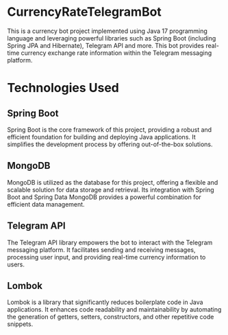 
# CurrencyRateTelegramBot
This is a currency bot project implemented using Java 17 programming language and leveraging powerful libraries such as Spring Boot (including Spring JPA and Hibernate), Telegram API and more. This bot provides real-time currency exchange rate information within the Telegram messaging platform.

# Technologies Used

## Spring Boot
Spring Boot is the core framework of this project, providing a robust and efficient foundation for building and deploying Java applications. It simplifies the development process by offering out-of-the-box solutions.

## MongoDB
MongoDB is utilized as the database for this project, offering a flexible and scalable solution for data storage and retrieval. Its integration with Spring Boot and Spring Data MongoDB provides a powerful combination for efficient data management.

## Telegram API
The Telegram API library empowers the bot to interact with the Telegram messaging platform. It facilitates sending and receiving messages, processing user input, and providing real-time currency information to users.

## Lombok
Lombok is a library that significantly reduces boilerplate code in Java applications. It enhances code readability and maintainability by automating the generation of getters, setters, constructors, and other repetitive code snippets.
